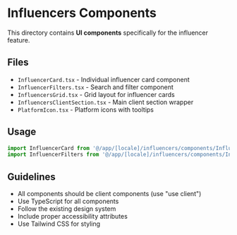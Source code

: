 # Influencers Components

This directory contains **UI components** specifically for the influencer feature.

## Files
- `InfluencerCard.tsx` - Individual influencer card component
- `InfluencerFilters.tsx` - Search and filter component
- `InfluencersGrid.tsx` - Grid layout for influencer cards
- `InfluencersClientSection.tsx` - Main client section wrapper
- `PlatformIcon.tsx` - Platform icons with tooltips

## Usage
```typescript
import InfluencerCard from '@/app/[locale]/influencers/components/InfluencerCard'
import InfluencerFilters from '@/app/[locale]/influencers/components/InfluencerFilters'
```

## Guidelines
- All components should be client components (use "use client")
- Use TypeScript for all components
- Follow the existing design system
- Include proper accessibility attributes
- Use Tailwind CSS for styling




























